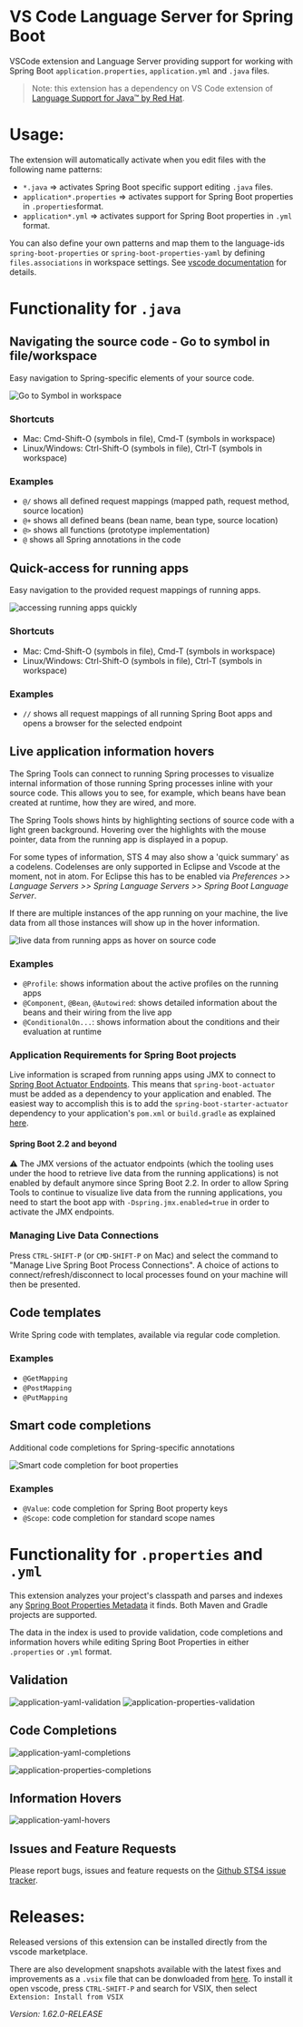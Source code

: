 # VS Code Language Server for Spring Boot

VSCode extension and Language Server providing support for working with Spring Boot 
`application.properties`, `application.yml` and `.java` files.

> Note: this extension has a dependency on VS Code extension of [Language Support for Java&#8482;  by Red Hat](https://marketplace.visualstudio.com/items?itemName=redhat.java).

# Usage:

The extension will automatically activate when you edit files with the following
name patterns:

 - `*.java` =>  activates Spring Boot specific support editing `.java` files.
 - `application*.properties` => activates support for Spring Boot properties in `.properties`format.
 - `application*.yml` =>  activates support for Spring Boot properties in `.yml` format.

You can also define your own patterns and map them to the language-ids
`spring-boot-properties` or `spring-boot-properties-yaml` by defining `files.associations`
in workspace settings.  See [vscode documentation](https://code.visualstudio.com/Docs/languages/overview#_adding-a-file-extension-to-a-language) for details.

# Functionality for `.java`

## Navigating the source code - Go to symbol in file/workspace
Easy navigation to Spring-specific elements of your source code.

![Go to Symbol in workspace][java-navigation]

### Shortcuts
* Mac: Cmd-Shift-O (symbols in file), Cmd-T (symbols in workspace)
* Linux/Windows: Ctrl-Shift-O (symbols in file), Ctrl-T (symbols in workspace)

### Examples
* `@/` shows all defined request mappings (mapped path, request method, source location)
* `@+` shows all defined beans (bean name, bean type, source location)
* `@>` shows all functions (prototype implementation)
* `@` shows all Spring annotations in the code

## Quick-access for running apps
Easy navigation to the provided request mappings of running apps.

![accessing running apps quickly][java-live-apps-quick-access]

### Shortcuts
* Mac: Cmd-Shift-O (symbols in file), Cmd-T (symbols in workspace)
* Linux/Windows: Ctrl-Shift-O (symbols in file), Ctrl-T (symbols in workspace)

### Examples
* `//` shows all request mappings of all running Spring Boot apps and opens a browser for the selected endpoint

## Live application information hovers
The Spring Tools can connect to running Spring processes to visualize internal information of those running Spring processes inline with your source code. This allows you to see, for example, which beans have bean created at runtime, how they are wired, and more.

The Spring Tools shows hints by highlighting sections of source code with a light green background. Hovering over the highlights with the mouse pointer, data from the running app is displayed in a popup.

For some types of information, STS 4 may also show a 'quick summary' as a codelens. Codelenses are only supported in Eclipse and Vscode at the moment, not in atom. For Eclipse this has to be enabled via *Preferences >> Language Servers >> Spring Language Servers >> Spring Boot Language Server*.

If there are multiple instances of the app running on your machine, the live data from all those instances will show up in the hover information.

![live data from running apps as hover on source code][java-live-hovers]

### Examples
* `@Profile`: shows information about the active profiles on the running apps
* `@Component`, `@Bean`, `@Autowired`: shows detailed information about the beans and their wiring from the live app
* `@ConditionalOn...`: shows information about the conditions and their evaluation at runtime

### Application Requirements for Spring Boot projects

Live information is scraped from running apps using JMX to connect to [Spring Boot Actuator Endpoints](https://docs.spring.io/spring-boot/docs/current/reference/html/production-ready-endpoints.html). This means that `spring-boot-actuator` must be added as a dependency to your application and enabled. The easiest way to accomplish this is to add the `spring-boot-starter-actuator` dependency to your application's `pom.xml` or `build.gradle` as explained [here](https://docs.spring.io/spring-boot/docs/current/reference/html/production-ready-enabling.html).

#### Spring Boot 2.2 and beyond

⚠️ The JMX versions of the actuator endpoints (which the tooling uses under the hood to retrieve live data from the running applications) is not enabled by default anymore since Spring Boot 2.2. In order to allow Spring Tools to continue to visualize live data from the running applications, you need to start the boot app with `-Dspring.jmx.enabled=true` in order to activate the JMX endpoints.

### Managing Live Data Connections

Press `CTRL-SHIFT-P` (or `CMD-SHIFT-P` on Mac) and select the command to
"Manage Live Spring Boot Process Connections". A choice of actions to connect/refresh/disconnect
to local processes found on your machine will then be presented.

## Code templates

Write Spring code with templates, available via regular code completion.

### Examples

* `@GetMapping`
* `@PostMapping`
* `@PutMapping`

## Smart code completions
Additional code completions for Spring-specific annotations

![Smart code completion for boot properties][java-code-completion]

### Examples
* `@Value`: code completion for Spring Boot property keys
* `@Scope`: code completion for standard scope names

# Functionality for `.properties` and `.yml`

This extension analyzes your project's classpath and parses and indexes any [Spring Boot
Properties Metadata](https://docs.spring.io/spring-boot/docs/current/reference/html/configuration-metadata.html) it finds. Both Maven and Gradle projects are supported.

The data in the index is used to provide validation, code completions and information
hovers while editing Spring Boot Properties in either `.properties` or `.yml` format.

## Validation

![application-yaml-validation][yaml-validation]
![application-properties-validation][properties-validation]

## Code Completions

![application-yaml-completions][yaml-completion]

![application-properties-completions][properties-completion]

## Information Hovers

![application-yaml-hovers][yaml-hovers]

## Issues and Feature Requests

Please report bugs, issues and feature requests on the [Github STS4 issue tracker](https://github.com/spring-projects/spring-tools/issues). 

# Releases:

Released versions of this extension can be installed directly from the vscode marketplace.

There are also development snapshots available with the latest fixes and improvements as a `.vsix` file 
that can be donwloaded from 
[here](https://cdn.spring.io/spring-tools/snapshot/STS4/nightly-distributions.html). To install it
open vscode, press `CTRL-SHIFT-P` and search for VSIX, then select `Extension: Install from VSIX`

[yaml-completion]: https://github.com/spring-projects/spring-tools/raw/5360ae4fabf9245da58f5897c54e9a14786d0622/vscode-extensions/vscode-boot-properties/readme-imgs/yaml-completion.png
[properties-completion]: https://github.com/spring-projects/spring-tools/raw/5360ae4fabf9245da58f5897c54e9a14786d0622/vscode-extensions/vscode-boot-properties/readme-imgs/properties-completion.png
[yaml-validation]: https://github.com/spring-projects/spring-tools/raw/5360ae4fabf9245da58f5897c54e9a14786d0622/vscode-extensions/vscode-boot-properties/readme-imgs/yaml-validation.png
[properties-validation]: https://github.com/spring-projects/spring-tools/raw/5360ae4fabf9245da58f5897c54e9a14786d0622/vscode-extensions/vscode-boot-properties/readme-imgs/properties-validation.png
[yaml-hovers]: https://github.com/spring-projects/spring-tools/raw/1d731ed1ad5c8defcca4e4abb3cf5f2d89daba43/vscode-extensions/vscode-boot-properties/readme-imgs/yaml-hover.png
[java-code-completion]: https://github.com/spring-projects/spring-tools/raw/facac2003191bc29bf79049aa02a091457ffbe47/vscode-extensions/vscode-spring-boot/readme-imgs/java-code-completion.png
[java-live-apps-quick-access]: https://github.com/spring-projects/spring-tools/raw/facac2003191bc29bf79049aa02a091457ffbe47/vscode-extensions/vscode-spring-boot/readme-imgs/java-live-apps-quick-access.png
[java-live-hovers]: https://github.com/spring-projects/spring-tools/raw/e32a22cfd4c12b19ffbb55ca6619bf9f6eb213ea/vscode-extensions/vscode-spring-boot/readme-imgs/java-live-hovers.png
[java-navigation]: https://github.com/spring-projects/spring-tools/raw/facac2003191bc29bf79049aa02a091457ffbe47/vscode-extensions/vscode-spring-boot/readme-imgs/java-navigation.png


*Version: 1.62.0-RELEASE*
